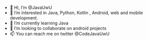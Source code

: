 - 👋 Hi, I’m @JavaUwU
- 👀 I’m interested in Java, Python, Kotlin , Android,  web and mobile development.
- 🌱 I’m currently learning Java
- 💞️ I’m looking to collaborate on android projects
- 📫 You can reach me on twitter @CodeJavaUwU

<!---
JavaUwU/JavaUwU is a ✨ special ✨ repository because its `README.md` (this file) appears on your GitHub profile.
You can click the Preview link to take a look at your changes.
--->
